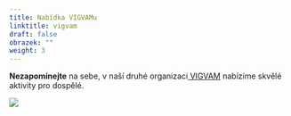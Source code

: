 ```yaml
---
title: Nabídka VIGVAMu
linktitle: vigvam
draft: false
obrazek: ""
weight: 3
---
```

**Nezapomínejte** na sebe, v naší druhé organizaci[ VIGVAM](https://www.vigvam-db.cz/) nabízíme skvělé aktivity pro dospělé.

![](/assets/media/vigvam_dosp-2-.jpg)